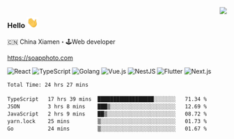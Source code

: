 <img align="right" src="https://github-readme-stats.vercel.app/api?username=yiiu&show_icons=false&bg_color=30,e96443,904e95&title_color=fff&text_color=fff" />

### Hello <img src="https://raw.githubusercontent.com/ABSphreak/ABSphreak/master/gifs/Hi.gif" width="26px" />
 
🇨🇳 China Xiamen・🕹Web developer

https://soapphoto.com

<p align="left"><img src="https://cdn.svgporn.com/logos/react.svg" alt="React" width="32" height="32"/> <img src="https://cdn.svgporn.com/logos/typescript-icon.svg" alt="TypeScript" width="32" height="32"/> <img src="https://cdn.svgporn.com/logos/gopher.svg" alt="Golang" width="32" height="32"/> <img src="https://cdn.svgporn.com/logos/vue.svg" alt="Vue.js" width="32" height="32"/> <img src="https://cdn.svgporn.com/logos/nestjs.svg" alt="NestJS" width="32" height="32"/> <img src="https://cdn.svgporn.com/logos/flutter.svg" alt="Flutter" width="32" height="32"/> <img src="https://cdn.svgporn.com/logos/nextjs-icon.svg" alt="Next.js" width="32" height="32"/></p>


<!--START_SECTION:waka-->

```txt
Total Time: 24 hrs 27 mins

TypeScript   17 hrs 39 mins  ██████████████████░░░░░░░   71.34 %
JSON         3 hrs 8 mins    ███▒░░░░░░░░░░░░░░░░░░░░░   12.69 %
JavaScript   2 hrs 9 mins    ██▒░░░░░░░░░░░░░░░░░░░░░░   08.72 %
yarn.lock    25 mins         ▒░░░░░░░░░░░░░░░░░░░░░░░░   01.73 %
Go           24 mins         ▒░░░░░░░░░░░░░░░░░░░░░░░░   01.67 %
```

<!--END_SECTION:waka-->
